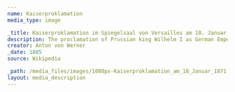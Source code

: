 ```yaml
---
name: Kaiserproklamation
media_type: image

_title: Kaiserproklamation im Spiegelsaal von Versailles am 18. Januar 1871
description: The proclamation of Prussian king Wilhelm I as German Emperor at Versailles in 1871.
creator: Anton von Werner
_date: 1885
source: Wikipedia

_path: /media_files/images/1080px-Kaiserproklamation_am_18_Januar_1871.jpg
layout: media_description
---
```

